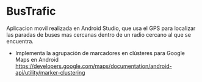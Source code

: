 # BusTrafic
Aplicacion movil realizada en Android Studio, que usa el GPS para localizar las paradas de buses mas cercanas dentro de un radio cercano al que se encuentra.

- Implementa la agrupación de marcadores en clústeres para Google Maps en Android
https://developers.google.com/maps/documentation/android-api/utility/marker-clustering


